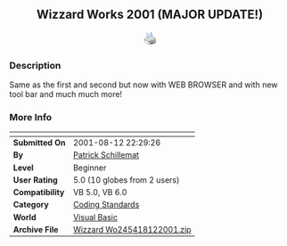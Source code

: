 ﻿<div align="center">

## Wizzard Works 2001 \(MAJOR UPDATE\!\)

<img src="print.gif">
</div>

### Description

Same as the first and second but now with WEB BROWSER and with new tool bar and much much more!
 
### More Info
 


<span>             |<span>
---                |---
**Submitted On**   |2001-08-12 22:29:26
**By**             |[Patrick Schillemat](https://github.com/Planet-Source-Code/PSCIndex/blob/master/ByAuthor/patrick-schillemat.md)
**Level**          |Beginner
**User Rating**    |5.0 (10 globes from 2 users)
**Compatibility**  |VB 5\.0, VB 6\.0
**Category**       |[Coding Standards](https://github.com/Planet-Source-Code/PSCIndex/blob/master/ByCategory/coding-standards__1-43.md)
**World**          |[Visual Basic](https://github.com/Planet-Source-Code/PSCIndex/blob/master/ByWorld/visual-basic.md)
**Archive File**   |[Wizzard Wo245418122001\.zip](https://github.com/Planet-Source-Code/patrick-schillemat-wizzard-works-2001-major-update__1-26132/archive/master.zip)








